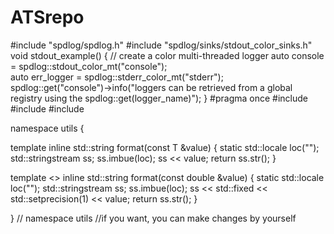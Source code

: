 # ATSrepo
#include "spdlog/spdlog.h"
#include "spdlog/sinks/stdout_color_sinks.h"
void stdout_example()
{
    // create a color multi-threaded logger
    auto console = spdlog::stdout_color_mt("console");    
    auto err_logger = spdlog::stderr_color_mt("stderr");    
    spdlog::get("console")->info("loggers can be retrieved from a global registry using the spdlog::get(logger_name)");
}
#pragma once
#include <iomanip>
#include <locale>
#include <sstream>

namespace utils {

template <typename T>
inline std::string format(const T &value) {
    static std::locale loc("");
    std::stringstream ss;
    ss.imbue(loc);
    ss << value;
    return ss.str();
}

template <>
inline std::string format(const double &value) {
    static std::locale loc("");
    std::stringstream ss;
    ss.imbue(loc);
    ss << std::fixed << std::setprecision(1) << value;
    return ss.str();
}

}  // namespace utils
//if you want, you can make changes by yourself
